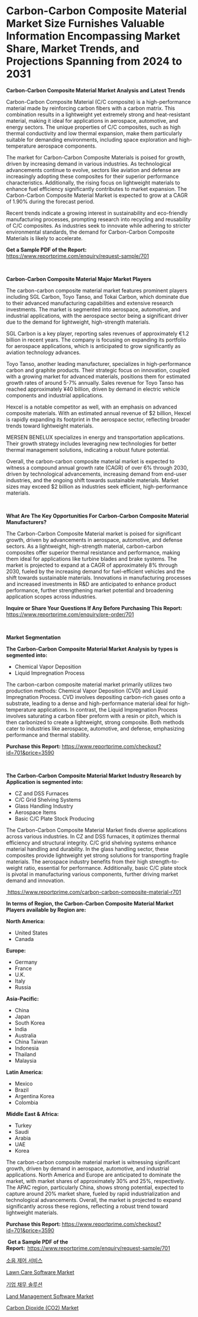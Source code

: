 <p><h1>Carbon-Carbon Composite Material Market Size Furnishes Valuable Information Encompassing Market Share, Market Trends, and Projections Spanning from 2024 to 2031</h1></p><p><strong>Carbon-Carbon Composite Material Market Analysis and Latest Trends</strong></p>
<p><p>Carbon-Carbon Composite Material (C/C composite) is a high-performance material made by reinforcing carbon fibers with a carbon matrix. This combination results in a lightweight yet extremely strong and heat-resistant material, making it ideal for applications in aerospace, automotive, and energy sectors. The unique properties of C/C composites, such as high thermal conductivity and low thermal expansion, make them particularly suitable for demanding environments, including space exploration and high-temperature aerospace components. </p><p>The market for Carbon-Carbon Composite Materials is poised for growth, driven by increasing demand in various industries. As technological advancements continue to evolve, sectors like aviation and defense are increasingly adopting these composites for their superior performance characteristics. Additionally, the rising focus on lightweight materials to enhance fuel efficiency significantly contributes to market expansion. The Carbon-Carbon Composite Material Market is expected to grow at a CAGR of 1.90% during the forecast period. </p><p>Recent trends indicate a growing interest in sustainability and eco-friendly manufacturing processes, prompting research into recycling and reusability of C/C composites. As industries seek to innovate while adhering to stricter environmental standards, the demand for Carbon-Carbon Composite Materials is likely to accelerate.</p></p>
<p><strong>Get a Sample PDF of the Report:&nbsp;</strong> <a href="https://www.reportprime.com/enquiry/request-sample/701">https://www.reportprime.com/enquiry/request-sample/701</a></p>
<p>&nbsp;</p>
<p><strong>Carbon-Carbon Composite Material Major Market Players</strong></p>
<p><p>The carbon-carbon composite material market features prominent players including SGL Carbon, Toyo Tanso, and Tokai Carbon, which dominate due to their advanced manufacturing capabilities and extensive research investments. The market is segmented into aerospace, automotive, and industrial applications, with the aerospace sector being a significant driver due to the demand for lightweight, high-strength materials. </p><p>SGL Carbon is a key player, reporting sales revenues of approximately €1.2 billion in recent years. The company is focusing on expanding its portfolio for aerospace applications, which is anticipated to grow significantly as aviation technology advances. </p><p>Toyo Tanso, another leading manufacturer, specializes in high-performance carbon and graphite products. Their strategic focus on innovation, coupled with a growing market for advanced materials, positions them for estimated growth rates of around 5-7% annually. Sales revenue for Toyo Tanso has reached approximately ¥40 billion, driven by demand in electric vehicle components and industrial applications.</p><p>Hexcel is a notable competitor as well, with an emphasis on advanced composite materials. With an estimated annual revenue of $2 billion, Hexcel is rapidly expanding its footprint in the aerospace sector, reflecting broader trends toward lightweight materials.</p><p>MERSEN BENELUX specializes in energy and transportation applications. Their growth strategy includes leveraging new technologies for better thermal management solutions, indicating a robust future potential.</p><p>Overall, the carbon-carbon composite material market is expected to witness a compound annual growth rate (CAGR) of over 6% through 2030, driven by technological advancements, increasing demand from end-user industries, and the ongoing shift towards sustainable materials. Market sizes may exceed $2 billion as industries seek efficient, high-performance materials.</p></p>
<p>&nbsp;</p>
<p><strong>What Are The Key Opportunities For Carbon-Carbon Composite Material Manufacturers?</strong></p>
<p><p>The Carbon-Carbon Composite Material market is poised for significant growth, driven by advancements in aerospace, automotive, and defense sectors. As a lightweight, high-strength material, carbon-carbon composites offer superior thermal resistance and performance, making them ideal for applications like turbine blades and brake systems. The market is projected to expand at a CAGR of approximately 8% through 2030, fueled by the increasing demand for fuel-efficient vehicles and the shift towards sustainable materials. Innovations in manufacturing processes and increased investments in R&D are anticipated to enhance product performance, further strengthening market potential and broadening application scopes across industries.</p></p>
<p><strong>Inquire or Share Your Questions If Any Before Purchasing This Report:</strong> <a href="https://www.reportprime.com/enquiry/pre-order/701">https://www.reportprime.com/enquiry/pre-order/701</a></p>
<p>&nbsp;</p>
<p><strong>Market Segmentation</strong></p>
<p><strong>The Carbon-Carbon Composite Material Market Analysis by types is segmented into:</strong></p>
<p><ul><li>Chemical Vapor Deposition</li><li>Liquid Impregnation Process</li></ul></p>
<p><p>The carbon-carbon composite material market primarily utilizes two production methods: Chemical Vapor Deposition (CVD) and Liquid Impregnation Process. CVD involves depositing carbon-rich gases onto a substrate, leading to a dense and high-performance material ideal for high-temperature applications. In contrast, the Liquid Impregnation Process involves saturating a carbon fiber preform with a resin or pitch, which is then carbonized to create a lightweight, strong composite. Both methods cater to industries like aerospace, automotive, and defense, emphasizing performance and thermal stability.</p></p>
<p><strong>Purchase this Report:&nbsp;</strong><a href="https://www.reportprime.com/checkout?id=701&price=3590">https://www.reportprime.com/checkout?id=701&price=3590</a></p>
<p>&nbsp;</p>
<p><strong>The Carbon-Carbon Composite Material Market Industry Research by Application is segmented into:</strong></p>
<p><ul><li>CZ and DSS Furnaces</li><li>C/C Grid Shelving Systems</li><li>Glass Handling Industry</li><li>Aerospace Items</li><li>Basic C/C Plate Stock Producing</li></ul></p>
<p><p>The Carbon-Carbon Composite Material Market finds diverse applications across various industries. In CZ and DSS furnaces, it optimizes thermal efficiency and structural integrity. C/C grid shelving systems enhance material handling and durability. In the glass handling sector, these composites provide lightweight yet strong solutions for transporting fragile materials. The aerospace industry benefits from their high strength-to-weight ratio, essential for performance. Additionally, basic C/C plate stock is pivotal in manufacturing various components, further driving market demand and innovation.</p></p>
<p><a href="https://www.reportprime.com/carbon-carbon-composite-material-r701">&nbsp;https://www.reportprime.com/carbon-carbon-composite-material-r701</a></p>
<p><strong>In terms of Region, the Carbon-Carbon Composite Material Market Players available by Region are:</strong></p>
<p>
    <p> <strong> North America: </strong>
        <ul>
            <li>United States</li>
            <li>Canada</li>
        </ul>
        </p> 
    <p> <strong> Europe: </strong>
        <ul>
            <li>Germany</li>
            <li>France</li>
            <li>U.K.</li>
            <li>Italy</li>
            <li>Russia</li>
        </ul>
        </p> 
    <p> <strong> Asia-Pacific: </strong>
        <ul>
            <li>China</li>
            <li>Japan</li>
            <li>South Korea</li>
            <li>India</li>
            <li>Australia</li>
            <li>China Taiwan</li>
            <li>Indonesia</li>
            <li>Thailand</li>
            <li>Malaysia</li>
        </ul>
        </p> 
    <p> <strong> Latin America: </strong>
        <ul>
            <li>Mexico</li>
            <li>Brazil</li>
            <li>Argentina Korea</li>
            <li>Colombia</li>
        </ul>
        </p> 
    <p> <strong> Middle East & Africa: </strong>
        <ul>
            <li>Turkey</li>
            <li>Saudi</li>
            <li>Arabia</li>
            <li>UAE</li>
            <li>Korea</li>
        </ul>
    </p>
    </p>
<p><p>The carbon-carbon composite material market is witnessing significant growth, driven by demand in aerospace, automotive, and industrial applications. North America and Europe are anticipated to dominate the market, with market shares of approximately 30% and 25%, respectively. The APAC region, particularly China, shows strong potential, expected to capture around 20% market share, fueled by rapid industrialization and technological advancements. Overall, the market is projected to expand significantly across these regions, reflecting a robust trend toward lightweight materials.</p></p>
<p><strong>Purchase this Report: </strong><a href="https://www.reportprime.com/checkout?id=701&price=3590">https://www.reportprime.com/checkout?id=701&price=3590</a></p>
<p>&nbsp;<strong>Get a Sample PDF of the Report:&nbsp;&nbsp;</strong><a href="https://www.reportprime.com/enquiry/request-sample/701">https://www.reportprime.com/enquiry/request-sample/701</a></p>
<p><strong></strong></p>
<p><p><a href="https://medium.com/@darianswift1922_33282/%EC%8B%A0%ED%9D%A5-%EC%86%8C%EC%9D%8C-%EC%A0%9C%EC%96%B4-%EC%84%9C%EB%B9%84%EC%8A%A4-%EC%8B%9C%EC%9E%A5-%EA%B8%B0%ED%9A%8C-2024%EB%85%84%EB%B6%80%ED%84%B0-2031%EB%85%84%EA%B9%8C%EC%A7%80-%ED%88%AC%EC%9E%90%EC%9E%90-%EB%B0%8F-%EC%9D%B4%ED%95%B4%EA%B4%80%EA%B3%84%EC%9E%90%EB%A5%BC-%EC%9C%84%ED%95%9C-%EC%8B%9C%EC%9E%A5-%EB%B6%84%EC%84%9D-%EC%A0%84%EB%A7%9D-5fdd22344c03">소음 제어 서비스</a></p><p><a href="https://medium.com/@aylinschumm/lawn-care-software-market-trends-and-regional-insights-forecasted-for-period-from-2024-to-2031-86eaa7c1d132">Lawn Care Software Market</a></p><p><a href="https://medium.com/@darianswift1922_33282/%EA%B8%B0%EC%97%85-%EC%B1%84%EB%AC%B4-%EC%86%94%EB%A3%A8%EC%85%98-%EC%8B%9C%EC%9E%A5-%EA%B7%9C%EB%AA%A8-%EC%84%B1%EC%9E%A5-%EB%B0%8F-%EC%8B%9C%EC%9E%A5-%EC%84%B8%EB%B6%84%ED%99%94-%EC%A7%80%EC%97%AD-%ED%86%B5%EC%B0%B0%EB%A0%A5-%EB%B0%8F-2031%EB%85%84-%EC%98%88%EC%B8%A1%EC%97%90-%EB%8C%80%ED%95%9C-%EC%82%B0%EC%97%85-%EB%B6%84%EC%84%9D-f47298f36bc9">기업 채무 솔루션</a></p><p><a href="https://medium.com/@aylinschumm/unveiling-market-trends-global-land-management-software-market-growth-and-regional-insights-b71dc5b68bd0">Land Management Software Market</a></p><p><a href="https://github.com/mahnoor2003/Market-Research-Report-List-6/blob/main/carbon-dioxide-co2-market.md">Carbon Dioxide (CO2) Market</a></p></p>